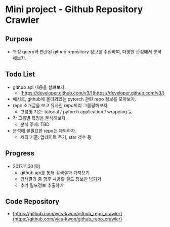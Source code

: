 # Mini project - Github Repository Crawler 

## Purpose 
- 특정 query와 연관된 github repository 정보를 수집하여, 다양한 관점에서 분석해보자.

## Todo List
- github api 내용을 살펴보자. 
  - [https://developer.github.com/v3/](https://developer.github.com/v3/)
- 예시로, github에 올라와있는 pytorch 관련 repo 정보를 모아보자.
- repo 소개글을 보고 유사한 repo끼리 그룹핑해보자.
  - 그룹핑 기준: tutorial / pytorch application / wrapping 등
- 각 그룹별 특징을 분석해보자.
  - 분석 주제: TBD
- 분석에 불필요한 repo는 제외하자. 
  - 제외 기준: 업데이트 주기, star 갯수 등

## Progress
- 2017.11.30(목)
  - github api를 통해 검색결과 가져오기
  - 검색결과 중 향후 사용할 필드 정보만 남기기 
  - 추가 필드정보 추출하기

## Code Repository
- [https://github.com/vics-kwon/github_repo_crawler](https://github.com/vics-kwon/github_repo_crawler)
